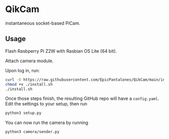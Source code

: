 # QikCam

instantaneous socket-based PiCam.

## Usage

Flash Rasbperry Pi Z2W with Rasbian OS Lite (64 bit).

Attach camera module.

Upon log in, run:

```sh
curl -O https://raw.githubusercontent.com/EpicPantalones/QikCam/main/install.sh
chmod +x ./install.sh
./install.sh
```

Once those steps finish, the resulting GitHub repo will have a `config.yaml`. Edit the settings to your setup, then run

```sh
python3 setup.py
```

You can now run the camera by running

```sh
python3 camera/sender.py
```
